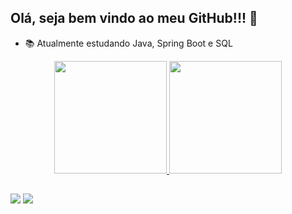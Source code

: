 ## Olá, seja bem vindo ao meu GitHub!!! 🙌

- 📚 Atualmente estudando Java, Spring Boot e SQL

<div align="center">
<a href="https://github.com/Higor-Emanuel-Ribeiro">
  <img height="180em" src="https://github-readme-stats.vercel.app/api?username=Higor-Emanuel-Ribeiro&show_icons=true&theme=merko&include_all_commits=true&count_private=true"/>
  <img height="180em" src="https://github-readme-stats.vercel.app/api/top-langs/?username=Higor-Emanuel-Ribeiro&layout=compact&langs_count=7&theme=merko"/>
</div>

##

<div>
  <a href = "higoremanuel.r@gmail.com"><img src="https://img.shields.io/badge/-Gmail-%23333?style=for-the-badge&logo=gmail&logoColor=white" target="_blank"></a>
  <a href="https://www.linkedin.com/in/higor-emanuel-ribeiro" target="_blank"><img src="https://img.shields.io/badge/-LinkedIn-%230077B5?style=for-the-badge&logo=linkedin&logoColor=white" target="_blank"></a> 
</div>
